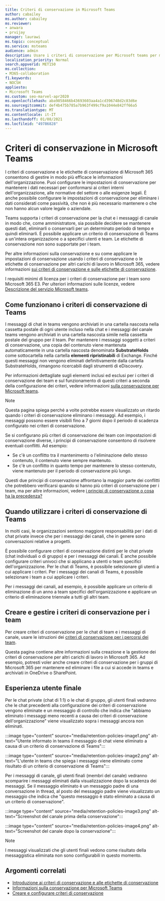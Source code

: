 ```yaml
---
title: Criteri di conservazione in Microsoft Teams
author: cabailey
ms.author: cabailey
ms.reviewer:
- anwara
- prvijay
manager: laurawi
ms.topic: conceptual
ms.service: msteams
audience: admin
description: Usare i criteri di conservazione per Microsoft teams per mantenere i messaggi necessari per rispettare i criteri interni, le normative del settore o le esigenze legali e per eliminare i messaggi considerati come passività o che non hanno un valore aziendale legale.
localization_priority: Normal
search.appverid: MET150
ms.collection:
- M365-collaboration
f1.keywords:
- NOCSH
appliesto:
- Microsoft Teams
ms.custom: seo-marvel-apr2020
ms.openlocfilehash: aba9858466b43693603aa4a1cd396748d2c83d6e
ms.sourcegitcommit: def4b475b785a7b963f499cf9a1044e842ff66a5
ms.translationtype: MT
ms.contentlocale: it-IT
ms.lasthandoff: 01/08/2021
ms.locfileid: "49786828"
---
```

# <a name="retention-policies-in-microsoft-teams"></a>Criteri di conservazione in Microsoft Teams

I criteri di conservazione e le etichette di conservazione di Microsoft 365 consentono di gestire in modo più efficace le informazioni dell'organizzazione. Puoi configurare le impostazioni di conservazione per mantenere i dati necessari per conformarsi ai criteri interni dell'organizzazione, alle normative del settore o alle esigenze legali. È anche possibile configurare le impostazioni di conservazione per eliminare i dati considerati come passività, che non è più necessario mantenere o che non hanno alcun valore legale o aziendale.

Teams supporta i criteri di conservazione per la chat e i messaggi di canale in modo che, come amministratore, sia possibile decidere se mantenere questi dati, eliminarli o conservarli per un determinato periodo di tempo e quindi eliminarli. È possibile applicare un criterio di conservazione di Teams a un'intera organizzazione o a specifici utenti e team. Le etichette di conservazione non sono supportate per i team.

Per altre informazioni sulla conservazione e su come applicare le impostazioni di conservazione usando i criteri di conservazione o le etichette di conservazione per altri carichi di lavoro in Microsoft 365, vedere informazioni [sui criteri di conservazione e sulle etichette di conservazione](https://docs.microsoft.com/microsoft-365/compliance/retention).

I requisiti minimi di licenza per i criteri di conservazione per i team sono Microsoft 365 E3. Per ulteriori informazioni sulle licenze, vedere [Descrizione del servizio Microsoft teams](https://docs.microsoft.com/office365/servicedescriptions/teams-service-description).

## <a name="how-teams-retention-policies-work"></a>Come funzionano i criteri di conservazione di Teams

I messaggi di chat in teams vengono archiviati in una cartella nascosta nella cassetta postale di ogni utente incluso nella chat e i messaggi del canale teams vengono archiviati in una cartella nascosta simile nella cassetta postale del gruppo per il team. Per mantenere i messaggi soggetti a criteri di conservazione, una copia del contenuto viene mantenuta automaticamente in una cartella nascosta denominata **SubstrateHolds** come sottocartella nella cartella **elementi ripristinabili** di Exchange. Finché questi messaggi non vengono eliminati definitivamente dalla cartella SubstrateHolds, rimangono ricercabili dagli strumenti di eDiscovery.

Per informazioni dettagliate sugli elementi inclusi ed esclusi per i criteri di conservazione dei team e sul funzionamento di questi criteri a seconda della configurazione dei criteri, vedere informazioni [sulla conservazione per Microsoft teams](https://docs.microsoft.com/microsoft-365/compliance/retention-policies-teams).

> [!NOTE]
> Questa pagina spiega perché a volte potrebbe essere visualizzato un ritardo quando i criteri di conservazione eliminano i messaggi. Ad esempio, i messaggi possono essere visibili fino a 7 giorni dopo il periodo di scadenza configurato nei criteri di conservazione.

Se si configurano più criteri di conservazione dei team con impostazioni di conservazione diverse, i principi di conservazione consentono di risolvere eventuali conflitti. Ad esempio:
- Se c'è un conflitto tra il mantenimento o l'eliminazione dello stesso contenuto, il contenuto viene sempre mantenuto.
- Se c'è un conflitto in quanto tempo per mantenere lo stesso contenuto, viene mantenuto per il periodo di conservazione più lungo.

Questi due principi di conservazione affrontano la maggior parte dei conflitti che potrebbero verificarsi quando si hanno più criteri di conservazione per i team, ma per altre informazioni, vedere [i principi di conservazione o cosa ha la precedenza?](https://docs.microsoft.com/microsoft-365/compliance/retention#the-principles-of-retention-or-what-takes-precedence)

## <a name="when-to-use-retention-policies-for-teams"></a>Quando utilizzare i criteri di conservazione di Teams

In molti casi, le organizzazioni sentono maggiore responsabilità per i dati di chat private invece che per i messaggi dei canali, che in genere sono conversazioni relative a progetti.

È possibile configurare criteri di conservazione distinti per le chat private (chat individuali o di gruppo) e per i messaggi dei canali. È anche possibile configurare criteri univoci che si applicano a utenti o team specifici dell'organizzazione. Per le chat di Teams, è possibile selezionare gli utenti a cui applicare i criteri. Per i messaggi dei canali di Teams, è possibile selezionare i team a cui applicare i criteri.

Per i messaggi dei canali, ad esempio, è possibile applicare un criterio di eliminazione di un anno a team specifici dell'organizzazione e applicare un criterio di eliminazione triennale a tutti gli altri team.

## <a name="create-and-manage-retention-policies-for-teams"></a>Creare e gestire i criteri di conservazione per i team

Per creare criteri di conservazione per le chat di team e i messaggi di canale, usare le istruzioni dei [criteri di conservazione per i percorsi dei team](https://docs.microsoft.com/microsoft-365/compliance/create-retention-policies#retention-policy-for-teams-locations).

Questa pagina contiene altre informazioni sulla creazione e la gestione dei criteri di conservazione per altri carichi di lavoro in Microsoft 365. Ad esempio, potresti voler anche creare criteri di conservazione per i gruppi di Microsoft 365 per mantenere ed eliminare i file a cui si accede in teams e archiviati in OneDrive o SharePoint.  

## <a name="end-user-experience"></a>Esperienza utente finale

Per le chat private (chat di 1:1) o le chat di gruppo, gli utenti finali vedranno che le chat precedenti alla configurazione dei criteri di conservazione vengono eliminate e un messaggio di controllo che indica che "abbiamo eliminato i messaggi meno recenti a causa dei criteri di conservazione dell'organizzazione" viene visualizzato sopra i messaggi ancora non eliminati.

:::image type="content" source="media/retention-policies-image1.png" alt-text="Utente informato in teams il messaggio di chat viene eliminato a causa di un criterio di conservazione di Teams":::


:::image type="content" source="media/retention-policies-image2.png" alt-text="L'utente in teams che spiega i messaggi viene eliminato come risultato di un criterio di conservazione di Teams":::

Per i messaggi di canale, gli utenti finali (membri del canale) vedranno scomparire i messaggi eliminati dalla visualizzazione dopo la scadenza dei messaggi. Se il messaggio eliminato è un messaggio padre di una conversazione in thread, al posto del messaggio padre viene visualizzato un messaggio che indica che "questo messaggio è stato eliminato a causa di un criterio di conservazione".

:::image type="content" source="media/retention-policies-image3.png" alt-text="Screenshot del canale prima della conservazione":::

:::image type="content" source="media/retention-policies-image4.png" alt-text="Screenshot del canale dopo la conservazione":::

> [!NOTE]
> I messaggi visualizzati che gli utenti finali vedono come risultato della messaggistica eliminata non sono configurabili in questo momento.


## <a name="related-topics"></a>Argomenti correlati

- [Introduzione ai criteri di conservazione e alle etichette di conservazione](https://docs.microsoft.com/microsoft-365/compliance/get-started-with-retention)
- [Informazioni sulla conservazione per Microsoft Teams](https://docs.microsoft.com/microsoft-365/compliance/retention-policies-teams)
- [Creare e configurare criteri di conservazione](https://docs.microsoft.com/microsoft-365/compliance/create-retention-policies)